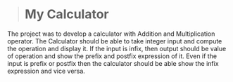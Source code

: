 ># My Calculator 

The project was to develop a calculator with Addition and Multiplication operator. The Calculator should be able to take integer input and compute the operation and display it. If the input is infix, then output should be value of operation and show the prefix and postfix expression of it. Even if the input is prefix or postfix then the calculator should be able show the infix expression and vice versa.
